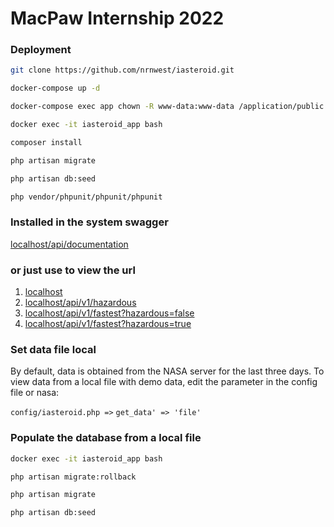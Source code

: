 MacPaw Internship 2022
===========================
### Deployment
```bash
git clone https://github.com/nrnwest/iasteroid.git
```
```bash
docker-compose up -d

docker-compose exec app chown -R www-data:www-data /application/public /application/storage

````
```bash
docker exec -it iasteroid_app bash

composer install

php artisan migrate

php artisan db:seed

php vendor/phpunit/phpunit/phpunit

```
### Installed in the system swagger
[localhost/api/documentation](http://localhost/api/documentation)

### or just use to view the url
1. [localhost](http://localhost)
2. [localhost/api/v1/hazardous](http://localhost/api/v1/hazardous)
3. [localhost/api/v1/fastest?hazardous=false](http://localhost/api/v1/fastest?hazardous=false)
4. [localhost/api/v1/fastest?hazardous=true](http://localhost/api/v1/fastest?hazardous=true)

### Set data file local
By default, data is obtained from the NASA server for the last three days.
To view data from a local file with demo data, 
edit the parameter in the config file or nasa:

`config/iasteroid.php =>`
`get_data' => 'file'`
### Populate the database from a local file
```bash
docker exec -it iasteroid_app bash

php artisan migrate:rollback

php artisan migrate

php artisan db:seed

```
